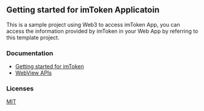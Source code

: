 ## Getting started for imToken Applicatoin

This is a sample project using Web3 to access imToken App, 
you can access the information provided by imToken in your Web App by referring to this template project.

### Documentation

- [Getting started for imToken](#)
- [WebView APIs](#)

### Licenses

[MIT](./LICENSE)
